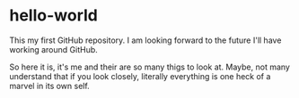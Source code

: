 # hello-world
This my first GitHub repository. I am looking forward to the future I'll have working around GitHub. 

So here it is, it's me and their are so many thigs to look at. Maybe, not many understand that if you look closely, literally everything is one heck of a marvel in its own self.
